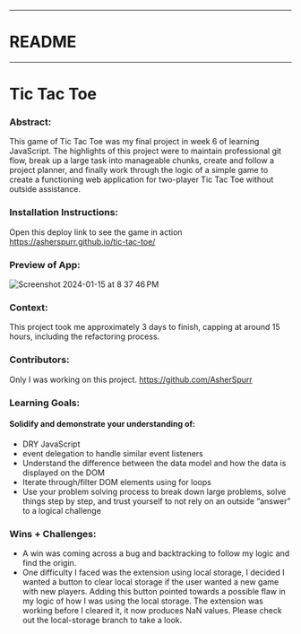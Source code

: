 
_____________________________________________________  
# README  
______________________________________________________  

# Tic Tac Toe

### Abstract:
This game of Tic Tac Toe was my final project in week 6 of learning JavaScript. The highlights of this project were to maintain professional git flow, break up a large task into manageable chunks, create and follow a project planner, and finally work through the logic of a simple game to create a functioning web application for two-player Tic Tac Toe without outside assistance.

### Installation Instructions:
Open this deploy link to see the game in action https://asherspurr.github.io/tic-tac-toe/

### Preview of App:
![Screenshot 2024-01-15 at 8 37 46 PM](https://github.com/AsherSpurr/tic-tac-toe/assets/144856487/41d580d0-333e-4561-bec1-aac28771c203)


### Context:
This project took me approximately 3 days to finish, capping at around 15 hours, including the refactoring process. 

### Contributors:
Only I was working on this project. https://github.com/AsherSpurr

### Learning Goals:
#### Solidify and demonstrate your understanding of:
- DRY JavaScript
- event delegation to handle similar event listeners
- Understand the difference between the data model and how the data is displayed on the DOM
- Iterate through/filter DOM elements using for loops
- Use your problem solving process to break down large problems, solve things step by step, and trust yourself to not rely on an outside “answer” to a logical challenge

### Wins + Challenges:
- A win was coming across a bug and backtracking to follow my logic and find the origin. 
- One difficulty I faced was the extension using local storage, I decided I wanted a button to clear local storage if the user wanted a new game with new players. Adding this button pointed towards a possible flaw in my logic of how I was using the local storage. The extension was working before I cleared it, it now produces NaN values. Please check out the local-storage branch to take a look.
